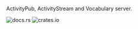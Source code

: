 ActivityPub, ActivityStream and Vocabulary server.

![docs.rs](https://img.shields.io/docsrs/tavern_server)
![crates.io](https://img.shields.io/crates/d/tavern_server)
